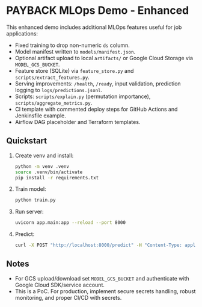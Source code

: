 # PAYBACK MLOps Demo - Enhanced

This enhanced demo includes additional MLOps features useful for job applications:

- Fixed training to drop non-numeric `ds` column.
- Model manifest written to `models/manifest.json`.
- Optional artifact upload to local `artifacts/` or Google Cloud Storage via `MODEL_GCS_BUCKET`.
- Feature store (SQLite) via `feature_store.py` and `scripts/extract_features.py`.
- Serving improvements: `/health`, `/ready`, input validation, prediction logging to `logs/predictions.jsonl`.
- Scripts: `scripts/explain.py` (permutation importance), `scripts/aggregate_metrics.py`.
- CI template with commented deploy steps for GitHub Actions and Jenkinsfile example.
- Airflow DAG placeholder and Terraform templates.

## Quickstart
1. Create venv and install:
   ```bash
   python -m venv .venv
   source .venv/bin/activate
   pip install -r requirements.txt
   ```
2. Train model:
   ```bash
   python train.py
   ```
3. Run server:
   ```bash
   uvicorn app.main:app --reload --port 8000
   ```
4. Predict:
   ```bash
   curl -X POST "http://localhost:8000/predict" -H "Content-Type: application/json" -d '{"features": [12.3, 11.0, 10.8, 0.12]}'
   ```

## Notes
- For GCS upload/download set `MODEL_GCS_BUCKET` and authenticate with Google Cloud SDK/service account.
- This is a PoC. For production, implement secure secrets handling, robust monitoring, and proper CI/CD with secrets.
